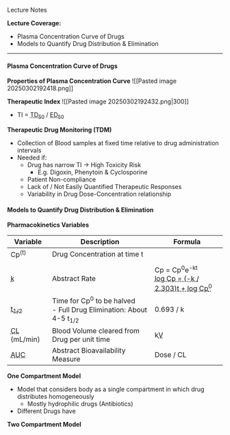 Lecture Notes

**Lecture Coverage:**
- Plasma Concentration Curve of Drugs
- Models to Quantify Drug Distribution & Elimination

---
#### **Plasma Concentration Curve of Drugs**
**Properties of Plasma Concentration Curve**
![[Pasted image 20250302192418.png]]


**Therapeutic Index**
![[Pasted image 20250302192432.png|300]]
- TI = <abbr Title="Toxic Dose in 50% Population">TD<sub>50</sub></abbr> / <abbr Title="Effective Dose in 50% Population">ED<sub>50</sub></abbr>


**Therapeutic Drug Monitoring (TDM)**
- Collection of Blood samples at fixed time relative to drug administration intervals
- Needed if:
	- Drug has narrow TI → High Toxicity Risk
		- E.g. Digoxin, Phenytoin & Cyclosporine
	- Patient Non-compliance
	- Lack of / Not Easily Quantified Therapeutic Responses
	- Variability in Drug Dose-Concentration relationship


#### **Models to Quantify Drug Distribution & Elimination**
**Pharmacokinetics Variables**

| Variable                                       | Description                                                                                | Formula                                                                                                                                        |
| ---------------------------------------------- | ------------------------------------------------------------------------------------------ | ---------------------------------------------------------------------------------------------------------------------------------------------- |
| Cp<sup>(t)</sup>                               | Drug Concentration at time t                                                               |                                                                                                                                                |
|                                                |                                                                                            |                                                                                                                                                |
| <abbr Title="">k</abbr>                        | Abstract Rate                                                                              | Cp = Cp<sup>0</sup>e<sup>-kt</sup><br><abbr Title="Logarithm Form (Straight Line Equation)">log Cp = (-k / 2.303)t + log Cp<sup>0</sup></abbr> |
| <abbr Title="Half-Life">t<sub>1/2</sub></abbr> | Time for Cp<sup>0</sup> to be halved<br>- Full Drug Elimination: About 4-5 t<sub>1/2</sub> | 0.693 / k                                                                                                                                      |
| <abbr Title="Clearance">CL</abbr> (mL/min)     | Blood Volume cleared from Drug per unit time                                               | k<abbr Title="Volume of Distribution">V</abbr>                                                                                                 |
| <abbr Title="Area Under Curve">AUC             | Abstract Bioavailability Measure                                                           | Dose / CL                                                                                                                                      |

**One Compartment Model**
- Model that considers body as a single compartment in which drug distributes homogeneously
	- Mostly hydrophilic drugs (Antibiotics)
- Different Drugs have

**Two Compartment Model**
